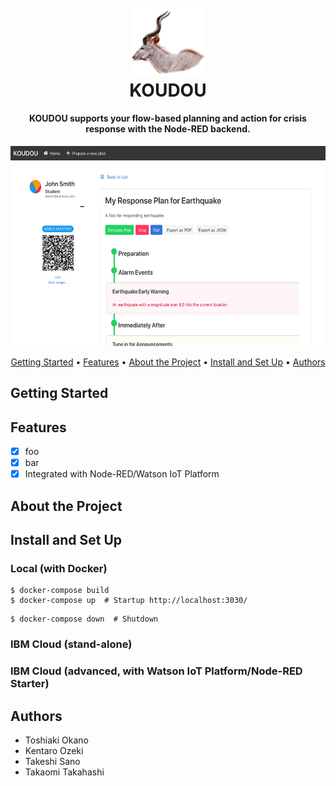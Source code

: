 
<h1 align="center">
  <br>
  <img src="docs/assets/logo1.png?raw=true" width="120">
  <br>
  KOUDOU
  <br>
</h1>

<h4 align="center">KOUDOU supports your flow-based planning and action for crisis response with the Node-RED backend.</h4>

<p align="center">
<img src="docs/assets/sshot.png?raw=true" height="320">
</p>

<p align="center">
  <a href="#getting-started">Getting Started</a> •
  <a href="#features">Features</a> •
  <a href="#about-the-project">About the Project</a> •
  <a href="#install-and-set-up">Install and Set Up</a> •
  <a href="#authors">Authors</a>
</p>

## Getting Started

## Features

- [x] foo
- [x] bar
- [x] Integrated with Node-RED/Watson IoT Platform

## About the Project

## Install and Set Up

### Local (with Docker)

```
$ docker-compose build
$ docker-compose up  # Startup http://localhost:3030/
```

```
$ docker-compose down  # Shutdown
```

### IBM Cloud (stand-alone)

### IBM Cloud (advanced, with Watson IoT Platform/Node-RED Starter)

## Authors

- Toshiaki Okano
- Kentaro Ozeki
- Takeshi Sano
- Takaomi Takahashi
